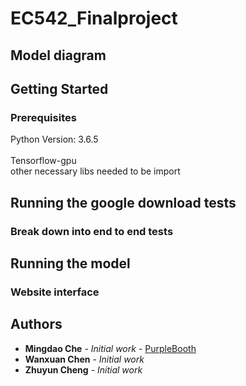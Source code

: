 # EC542_Finalproject


## Model diagram



## Getting Started


### Prerequisites

Python Version: 3.6.5<br>		
Tensorflow-gpu<br>
other necessary libs needed to be import<br>

## Running the google download tests


### Break down into end to end tests


## Running the model

  

### Website interface
 

## Authors

* **Mingdao Che** - *Initial work* - [PurpleBooth](https://github.com/mdche001/EC542_Finalproject)
* **Wanxuan Chen** - *Initial work*
* **Zhuyun Cheng** - *Initial work*
